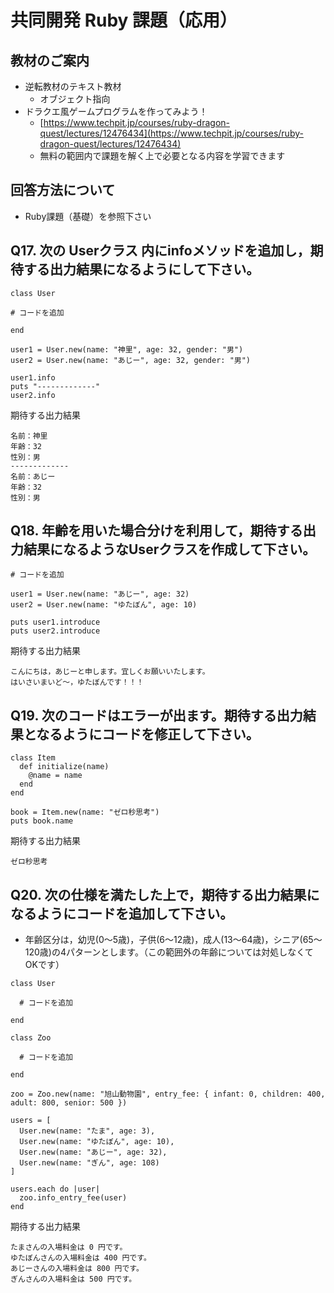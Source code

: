 # 共同開発 Ruby 課題（応用）

## 教材のご案内

- 逆転教材のテキスト教材
  - オブジェクト指向
- ドラクエ風ゲームプログラムを作ってみよう！
  - [https://www.techpit.jp/courses/ruby-dragon-quest/lectures/12476434](https://www.techpit.jp/courses/ruby-dragon-quest/lectures/12476434)
  - 無料の範囲内で課題を解く上で必要となる内容を学習できます

## 回答方法について

- Ruby課題（基礎）を参照下さい

## Q17. 次の Userクラス 内にinfoメソッドを追加し，期待する出力結果になるようにして下さい。

```
class User

# コードを追加

end

user1 = User.new(name: "神里", age: 32, gender: "男")
user2 = User.new(name: "あじー", age: 32, gender: "男")

user1.info
puts "-------------"
user2.info
```

期待する出力結果

```
名前：神里
年齢：32
性別：男
-------------
名前：あじー
年齢：32
性別：男
```

## Q18. 年齢を用いた場合分けを利用して，期待する出力結果になるようなUserクラスを作成して下さい。

```
# コードを追加

user1 = User.new(name: "あじー", age: 32)
user2 = User.new(name: "ゆたぼん", age: 10)

puts user1.introduce
puts user2.introduce
```

期待する出力結果

```
こんにちは，あじーと申します。宜しくお願いいたします。
はいさいまいど〜，ゆたぼんです！！！
```

## Q19. 次のコードはエラーが出ます。期待する出力結果となるようにコードを修正して下さい。

```
class Item
  def initialize(name)
    @name = name
  end
end

book = Item.new(name: "ゼロ秒思考")
puts book.name
```

期待する出力結果

```
ゼロ秒思考
```

## Q20. 次の仕様を満たした上で，期待する出力結果になるようにコードを追加して下さい。

- 年齢区分は，幼児(0〜5歳)，子供(6〜12歳)，成人(13〜64歳)，シニア(65〜120歳)の4パターンとします。（この範囲外の年齢については対処しなくてOKです）

```
class User

  # コードを追加

end

class Zoo

  # コードを追加

end

zoo = Zoo.new(name: "旭山動物園", entry_fee: { infant: 0, children: 400, adult: 800, senior: 500 })

users = [
  User.new(name: "たま", age: 3),
  User.new(name: "ゆたぼん", age: 10),
  User.new(name: "あじー", age: 32),
  User.new(name: "ぎん", age: 108)
]

users.each do |user|
  zoo.info_entry_fee(user)
end
```

期待する出力結果

```
たまさんの入場料金は 0 円です。
ゆたぼんさんの入場料金は 400 円です。
あじーさんの入場料金は 800 円です。
ぎんさんの入場料金は 500 円です。
```
